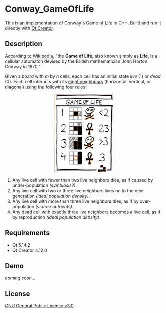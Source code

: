 # Conway_GameOfLife

This is an implementation of Conway's Game of Life in C++. Build and run it directly with [Qt Creator](https://www.qt.io/download).

## Description

According to [Wikipedia](https://en.wikipedia.org/wiki/Conway%27s_Game_of_Life), "the **Game of Life**, also known simply as **Life**, is a cellular automaton devised by the British mathematician John Horton Conway in 1970."

Given a board with *m* by *n* cells, each cell has an initial state *live* (1) or *dead* (0). Each cell interacts with its [eight neighbours](https://en.wikipedia.org/wiki/Moore_neighborhood) (horizontal, vertical, or diagonal) using the following four rules:

<p align="center">
  <img height="250" src="assets/rules.jpg">
</p>

1. Any live cell with fewer than two live neighbors dies, as if caused by under-population *(symbiosis?)*.
2. Any live cell with two or three live neighbors lives on to the next generation *(ideal population density)*.
3. Any live cell with more than three live neighbors dies, as if by over-population *(scarce nutrients)*.
4. Any dead cell with exactly three live neighbors becomes a live cell, as if by reproduction *(ideal population density)*.

## Requirements

* Qt 5.14.2
* Qt Creator 4.12.0

## Demo

*coming soon...*

## License

[GNU General Public License v3.0](https://github.com/liweiyap/Conway_GameOfLife/blob/master/LICENSE)
